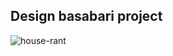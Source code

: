 ## Design basabari project
![house-rant](https://user-images.githubusercontent.com/91799526/164015284-56b206b0-8ba7-4ede-8eab-5ab1ccb11a59.png)
